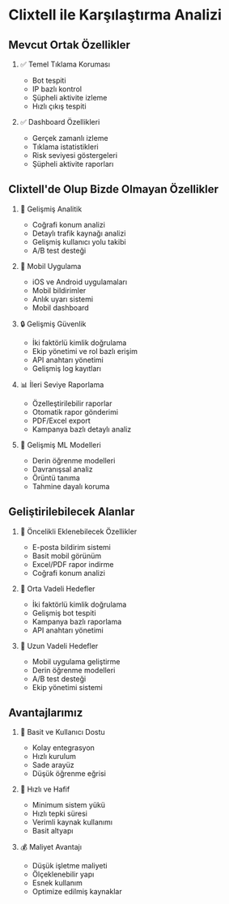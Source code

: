 # Clixtell ile Karşılaştırma Analizi

## Mevcut Ortak Özellikler
1. ✅ Temel Tıklama Koruması
   - Bot tespiti
   - IP bazlı kontrol
   - Şüpheli aktivite izleme
   - Hızlı çıkış tespiti

2. ✅ Dashboard Özellikleri
   - Gerçek zamanlı izleme
   - Tıklama istatistikleri
   - Risk seviyesi göstergeleri
   - Şüpheli aktivite raporları

## Clixtell'de Olup Bizde Olmayan Özellikler

1. 🔄 Gelişmiş Analitik
   - Coğrafi konum analizi
   - Detaylı trafik kaynağı analizi
   - Gelişmiş kullanıcı yolu takibi
   - A/B test desteği

2. 📱 Mobil Uygulama
   - iOS ve Android uygulamaları
   - Mobil bildirimler
   - Anlık uyarı sistemi
   - Mobil dashboard

3. 🔒 Gelişmiş Güvenlik
   - İki faktörlü kimlik doğrulama
   - Ekip yönetimi ve rol bazlı erişim
   - API anahtarı yönetimi
   - Gelişmiş log kayıtları

4. 📊 İleri Seviye Raporlama
   - Özelleştirilebilir raporlar
   - Otomatik rapor gönderimi
   - PDF/Excel export
   - Kampanya bazlı detaylı analiz

5. 🤖 Gelişmiş ML Modelleri
   - Derin öğrenme modelleri
   - Davranışsal analiz
   - Örüntü tanıma
   - Tahmine dayalı koruma

## Geliştirilebilecek Alanlar

1. 🎯 Öncelikli Eklenebilecek Özellikler
   - E-posta bildirim sistemi
   - Basit mobil görünüm
   - Excel/PDF rapor indirme
   - Coğrafi konum analizi

2. 🚀 Orta Vadeli Hedefler
   - İki faktörlü kimlik doğrulama
   - Gelişmiş bot tespiti
   - Kampanya bazlı raporlama
   - API anahtarı yönetimi

3. 🌟 Uzun Vadeli Hedefler
   - Mobil uygulama geliştirme
   - Derin öğrenme modelleri
   - A/B test desteği
   - Ekip yönetimi sistemi

## Avantajlarımız
1. 💪 Basit ve Kullanıcı Dostu
   - Kolay entegrasyon
   - Hızlı kurulum
   - Sade arayüz
   - Düşük öğrenme eğrisi

2. 🚀 Hızlı ve Hafif
   - Minimum sistem yükü
   - Hızlı tepki süresi
   - Verimli kaynak kullanımı
   - Basit altyapı

3. 💰 Maliyet Avantajı
   - Düşük işletme maliyeti
   - Ölçeklenebilir yapı
   - Esnek kullanım
   - Optimize edilmiş kaynaklar 